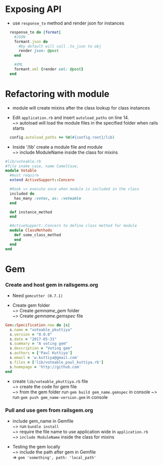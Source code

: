 # Exposing API
* use `response_to` method and render json for instances

```ruby
  response_to do |format|
    #JSON
    formant.json do
      #by default will call .to_json to obj
      render json: @post
    end

    #XML
    formant.xml {render xml: @post}
  end
```

# Refactoring with module
* module will create mixins after the class lookup for class instances  

* Edit `application.rb` and insert `autoload_paths` on line 14.   
~> autoload will load the module files in the specified folder when rails starts

```ruby
  config.autoload_paths += %W(#{config.root}/lib)
```

* Inside '/lib' create a module file and module  
~> include ModuleName inside the class for mixins 

```ruby
#lib/voteable.rb
#file snake_case, name CamelCase,
module Votable
  #must require
  extend ActiveSupport::Concern

  #Hook => execute once when module is included in the class
  included do
    has_many :votes, as: :voteable
  end

  def instance_method
  end

  #ActiveSupport::Concern to define class method for module
  module ClassMethods
    def some_class_method
    end
  end
end
```

# Gem
### Create and host gem in railsgems.org
* Need `gemcutter (0.7.1)`

* Create gem folder  
~> Create _gemname_gem_ folder  
~> Create _gemname.gemspec_ file

```ruby
Gem::Specification.new do |s|
  s.name = "voteable_pkuttiya"
  s.version = "0.0.0"
  s.date = "2017-05-31"
  s.summary = "A voting gem"
  s.description = "Voting gem"
  s.authors = ['Paul Kuttiya']
  s.email = 'w.kuttiya@gmail.com'
  s.files = ['lib/voteable_paul_kuttiya.rb']
  s.homepage = 'http://github.com'
end
```

* create `lib/voteable_pkuttiya.rb` file  
~> create the code for gem file  
~> from the gem folder run `gem build gem_name.gemspec` in console
~> run `gem push gem_name-version.gem` in console

### Pull and use gem from railsgem.org
* include gem_name in Gemfile  
~> run `bundle install`  
~> require the file name to use application wide in `application.rb`  
~> `include ModuleName` inside the class for mixins

* Testing the gem locally  
~> include the path after gem in Gemfile  
=> `gem 'something', path: 'local_path'`  